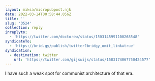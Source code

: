```yaml
---
layout: miksa/micropubpost.njk
date: 2022-03-14T00:58:44.056Z
title: ''
slug: '3524'
collection: reply
inreplyto:
  - 'https://twitter.com/doctorow/status/1503145991100268548'
syndicateTo:
  - 'https://brid.gy/publish/twitter?bridgy_omit_link=true'
syndication:
  - destination: twitter
    url: 'https://twitter.com/gijswijs/status/1503174067750424577'
---
```

I have such a weak spot for communist architecture of that era.

